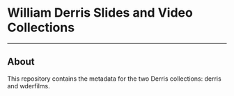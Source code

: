 # William Derris Slides and Video Collections

---

## About

This repository contains the metadata for the two Derris collections: derris and wderfilms.
